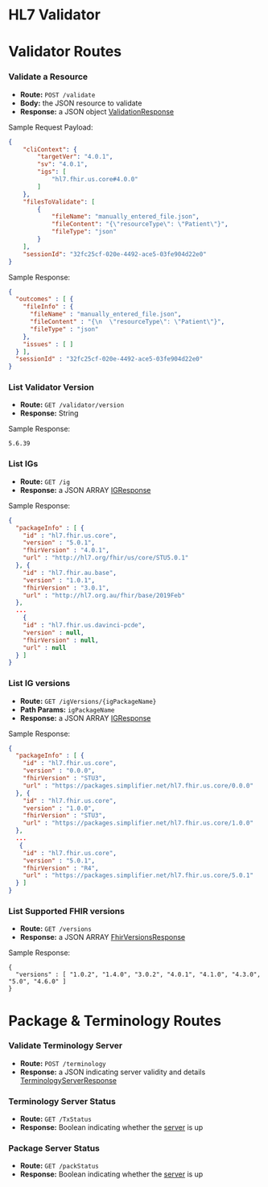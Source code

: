 # HL7 Validator 

# Validator Routes

### Validate a Resource
- **Route:** 
`POST /validate` 
- **Body:** 
the JSON resource to validate 
- **Response:** 
a JSON object [ValidationResponse](https://github.com/hapifhir/org.hl7.fhir.validator-wrapper/blob/master/src/commonMain/kotlin/model/ValidationResponse.kt)



Sample Request Payload:
```json
{
    "cliContext": {
        "targetVer": "4.0.1",
        "sv": "4.0.1",
        "igs": [
            "hl7.fhir.us.core#4.0.0"
        ]
    },
    "filesToValidate": [
        {
            "fileName": "manually_entered_file.json",
            "fileContent": "{\"resourceType\": \"Patient\"}",
            "fileType": "json"
        }
    ],
    "sessionId": "32fc25cf-020e-4492-ace5-03fe904d22e0"
}
```



Sample Response:
```json
{
  "outcomes" : [ {
    "fileInfo" : {
      "fileName" : "manually_entered_file.json",
      "fileContent" : "{\n  \"resourceType\": \"Patient\"}",
      "fileType" : "json"
    },
    "issues" : [ ]
  } ],
  "sessionId" : "32fc25cf-020e-4492-ace5-03fe904d22e0"
}
```

### List Validator Version
- **Route:** 
`GET /validator/version` 
- **Response:** 
String



Sample Response:
```
5.6.39
```

### List IGs
- **Route:** 
`GET /ig` 
- **Response:** 
a JSON ARRAY [IGResponse](https://github.com/hapifhir/org.hl7.fhir.validator-wrapper/blob/master/src/commonMain/kotlin/model/IGResponse.kt)


Sample Response:
```json
{
  "packageInfo" : [ {
    "id" : "hl7.fhir.us.core",
    "version" : "5.0.1",
    "fhirVersion" : "4.0.1",
    "url" : "http://hl7.org/fhir/us/core/STU5.0.1"
  }, {
    "id" : "hl7.fhir.au.base",
    "version" : "1.0.1",
    "fhirVersion" : "3.0.1",
    "url" : "http://hl7.org.au/fhir/base/2019Feb"
  },
  ...
    {
    "id" : "hl7.fhir.us.davinci-pcde",
    "version" : null,
    "fhirVersion" : null,
    "url" : null
  } ]
}
```

### List IG versions
- **Route:** 
`GET /igVersions/{igPackageName}` 
- **Path Params:** 
`igPackageName`
- **Response:** 
a JSON ARRAY [IGResponse](https://github.com/hapifhir/org.hl7.fhir.validator-wrapper/blob/master/src/commonMain/kotlin/model/IGResponse.kt)



Sample Response:
```json
{
  "packageInfo" : [ {
    "id" : "hl7.fhir.us.core",
    "version" : "0.0.0",
    "fhirVersion" : "STU3",
    "url" : "https://packages.simplifier.net/hl7.fhir.us.core/0.0.0"
  }, {
    "id" : "hl7.fhir.us.core",
    "version" : "1.0.0",
    "fhirVersion" : "STU3",
    "url" : "https://packages.simplifier.net/hl7.fhir.us.core/1.0.0"
  }, 
  ...
   {
    "id" : "hl7.fhir.us.core",
    "version" : "5.0.1",
    "fhirVersion" : "R4",
    "url" : "https://packages.simplifier.net/hl7.fhir.us.core/5.0.1"
  } ]
}
```

### List Supported FHIR versions
- **Route:** 
`GET /versions` 
- **Response:**
a JSON ARRAY [FhirVersionsResponse](https://github.com/hapifhir/org.hl7.fhir.validator-wrapper/blob/master/src/commonMain/kotlin/model/FhirVersionsResponse.kt)


Sample Response:
```
{
  "versions" : [ "1.0.2", "1.4.0", "3.0.2", "4.0.1", "4.1.0", "4.3.0", "5.0", "4.6.0" ]
}
```


# Package & Terminology Routes

### Validate Terminology Server
- **Route:** 
`POST /terminology` 
- **Response:** 
a JSON indicating server validity and details [TerminologyServerResponse](https://github.com/hapifhir/org.hl7.fhir.validator-wrapper/blob/master/src/commonMain/kotlin/model/TerminologyServer.kt) 

### Terminology Server Status
- **Route:** 
`GET /TxStatus` 
- **Response:** 
Boolean indicating whether the [server](http://tx.fhir.org) is up
		
### Package Server Status
- **Route:** 
`GET /packStatus` 
- **Response:** 
Boolean indicating whether the [server](http://packages2.fhir.org) is up
		



